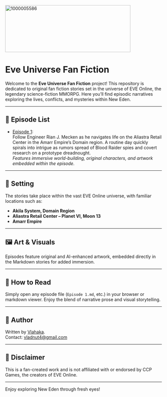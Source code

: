 <img width="403" height="151" alt="1000005586" src="https://github.com/user-attachments/assets/3ef1927a-9cbe-43e5-9ad4-af176b9b3157" />

# Eve Universe Fan Fiction

Welcome to the **Eve Universe Fan Fiction** project! This repository is dedicated to original fan fiction stories set in the universe of EVE Online, the legendary science-fiction MMORPG. Here you’ll find episodic narratives exploring the lives, conflicts, and mysteries within New Eden.

---

## 📖 Episode List

- [Episode 1](https://github.com/Vlahaka/Eve-Universe-Fan-Fiction/blob/main/Episode%201.md):  
  Follow Engineer Rian J. Mecken as he navigates life on the Aliastra Retail Center in the Amarr Empire’s Domain region. A routine day quickly spirals into intrigue as rumors spread of Blood Raider spies and covert research on a prototype dreadnought.  
  _Features immersive world-building, original characters, and artwork embedded within the episode._

---

## 🌌 Setting

The stories take place within the vast EVE Online universe, with familiar locations such as:
- **Akila System, Domain Region**
- **Aliastra Retail Center – Planet VI, Moon 13**
- **Amarr Empire**

---

## 🖼️ Art & Visuals

Episodes feature original and AI-enhanced artwork, embedded directly in the Markdown stories for added immersion.

---

## 🚀 How to Read

Simply open any episode file (`Episode 1.md`, etc.) in your browser or markdown viewer. Enjoy the blend of narrative prose and visual storytelling.

---

## 👤 Author

Written by [Vlahaka](https://github.com/Vlahaka).  
Contact: vladnut4@gmail.com

---

## 📜 Disclaimer

This is a fan-created work and is not affiliated with or endorsed by CCP Games, the creators of EVE Online.

---

Enjoy exploring New Eden through fresh eyes!
